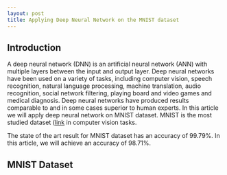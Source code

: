 ```yaml
---
layout: post
title: Applying Deep Neural Network on the MNIST dataset
---
```


## Introduction

A deep neural network (DNN) is an artificial neural network (ANN) with multiple layers between the input and output layer. Deep neural
networks have been used on a variety of tasks, including computer vision, speech recognition, natural language processing, machine 
translation, audio recognition, social network filtering, playing board and video games and medical diagnosis. Deep neural networks 
have produced results comparable to and in some cases superior to human experts. In this article we will apply deep neural network on 
MNIST dataset. MNIST is the most studied dataset (<a href='https://yann.lecun.com/exdb/mnist/' target="_blank">link</a> in computer 
vision tasks.

The state of the art result for MNIST dataset has an accuracy of 99.79%. In this article, we will achieve an accuracy of 98.71%.

## MNIST Dataset
